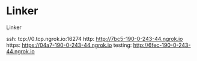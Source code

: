 # Linker
Linker

ssh: tcp://0.tcp.ngrok.io:16274 
http: http://7bc5-190-0-243-44.ngrok.io 
https: https://04a7-190-0-243-44.ngrok.io 
testing: http://6fec-190-0-243-44.ngrok.io 